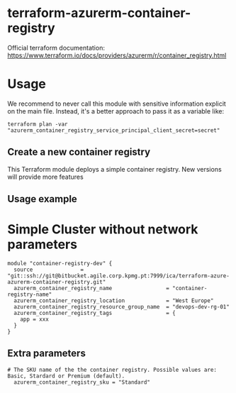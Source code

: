 # terraform-azurerm-container-registry

Official terraform documentation: https://www.terraform.io/docs/providers/azurerm/r/container_registry.html

# Usage
We recommend to never call this module with sensitive information explicit on the main file. Instead, it's a better approach to pass it as a variable like:

```
terraform plan -var "azurerm_container_registry_service_principal_client_secret=secret"
```

## Create a new container registry

This Terraform module deploys a simple container registry. New versions will provide more features

## Usage example

# Simple Cluster without network parameters

```hcl
module "container-registry-dev" {
  source               = "git::ssh://git@bitbucket.agile.corp.kpmg.pt:7999/ica/terraform-azure-azurerm-container-registry.git"
  azurerm_container_registry_name                 = "container-registry-name"
  azurerm_container_registry_location             = "West Europe"
  azurerm_container_registry_resource_group_name  = "devops-dev-rg-01"
  azurerm_container_registry_tags                 = {
    app = xxx
  }
}
```

## Extra parameters

```hcl
# The SKU name of the the container registry. Possible values are: Basic, Stardard or Premium (default). 
  azurerm_container_registry_sku = "Standard"
```